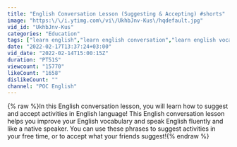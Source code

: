 ```yaml
---
title: "English Conversation Lesson (Suggesting & Accepting) #shorts"
image: "https:\/\/i.ytimg.com\/vi\/UkhbJnv-Kus\/hqdefault.jpg"
vid_id: "UkhbJnv-Kus"
categories: "Education"
tags: ["learn english","learn english conversation","learn english vocabulary"]
date: "2022-02-17T13:37:24+03:00"
vid_date: "2022-02-14T15:00:15Z"
duration: "PT51S"
viewcount: "15770"
likeCount: "1658"
dislikeCount: ""
channel: "POC English"
---
```

{% raw %}In this English conversation lesson, you will learn how to suggest and accept activities in English language! This English conversation lesson helps you improve your English vocabulary and speak English fluently and like a native speaker. You can use these phrases to suggest activities in your free time, or to accept what your friends suggest!{% endraw %}
